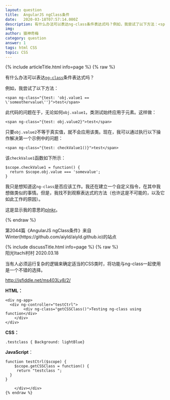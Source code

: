 ```yaml
---
layout: question
title:  AngularJS ngClass条件
date:   2020-03-18T07:57:14.000Z
description: 有什么办法可以表达ng-class条件表达式吗？例如，我尝试了以下方法：<span ng-class="{test  'obj.value1 ==...
img: 
author: 猿神奇梅
category: question
answer: 1
tags: html CSS
topic: CSS
---
```

<div class="article-root">
  <div class="article">
    {% include articleTitle.html info=page %}
    {% raw %}
    <div class="article-content"><p><font style="vertical-align: inherit;"><font style="vertical-align: inherit;">有什么办法可以表达</font></font><a href="https://docs.angularjs.org/api/ng/directive/ngClass" rel="noreferrer"><code>ng-class</code></a><font style="vertical-align: inherit;"><font style="vertical-align: inherit;">条件</font><font style="vertical-align: inherit;">表达式</font><font style="vertical-align: inherit;">吗？</font></font></p>

<p><font style="vertical-align: inherit;"><font style="vertical-align: inherit;">例如，我尝试了以下方法：</font></font></p>

<pre><code>&lt;span ng-class="{test: 'obj.value1 == \'someothervalue\''}"&gt;test&lt;/span&gt;
</code></pre>

<p><font style="vertical-align: inherit;"><font style="vertical-align: inherit;">此代码的问题在于，无论如何</font></font><code>obj.value1</code><font style="vertical-align: inherit;"><font style="vertical-align: inherit;">，类测试始终应用于元素。</font><font style="vertical-align: inherit;">这样做：</font></font></p>

<pre><code>&lt;span ng-class="{test: obj.value2}"&gt;test&lt;/span&gt;
</code></pre>

<p><font style="vertical-align: inherit;"><font style="vertical-align: inherit;">只要</font></font><code>obj.value2</code><font style="vertical-align: inherit;"><font style="vertical-align: inherit;">不等于真实值，就不会应用该类。</font><font style="vertical-align: inherit;">现在，我可以通过执行以下操作解决第一个示例中的问题：</font></font></p>

<pre><code>&lt;span ng-class="{test: checkValue1()}"&gt;test&lt;/span&gt;
</code></pre>

<p><font style="vertical-align: inherit;"><font style="vertical-align: inherit;">该</font></font><code>checkValue1</code><font style="vertical-align: inherit;"><font style="vertical-align: inherit;">函数如下所示：</font></font></p>

<pre><code>$scope.checkValue1 = function() {<font></font>
  return $scope.obj.value === 'somevalue';<font></font>
}<font></font>
</code></pre>

<p><font style="vertical-align: inherit;"><font style="vertical-align: inherit;">我只是想知道这</font></font><code>ng-class</code><font style="vertical-align: inherit;"><font style="vertical-align: inherit;">是否应该工作。</font><font style="vertical-align: inherit;">我还在建立一个自定义指令，在其中我想做类似的事情。</font><font style="vertical-align: inherit;">但是，我找不到观察表达式的方法（也许这是不可能的，以及它如此工作的原因）。</font></font></p>

<p><font style="vertical-align: inherit;"><font style="vertical-align: inherit;">这是</font><font style="vertical-align: inherit;">显示我的意思</font><font style="vertical-align: inherit;">的</font></font><a href="http://plnkr.co/edit/iSh0t8swDEyGbh7ylZg2?p=preview" rel="noreferrer"><font style="vertical-align: inherit;"><font style="vertical-align: inherit;">plnkr</font></font></a><font style="vertical-align: inherit;"><font style="vertical-align: inherit;">。</font></font></p></div>
    {% endraw %}
  </div>
  <p class="winter_mark">第2044篇《AngularJS ngClass条件》来自Winter(https://github.com/aiyld/aiyld.github.io)的站点</p>
  <div class="discuss-wrapper">
    {% include discussTitle.html info=page %}
    {% raw %}
    <div class="discuss-item">
        <div class="discuss-parent">
          <div class="discuss-meta">
            <span class="discuss-user">阳光Itachi村村</span>
            <span class="discuss-time">2020.03.18</span>
          </div>
          <div class="discuss-comment"><p><font style="vertical-align: inherit;"><font style="vertical-align: inherit;">当有人必须运行复杂的逻辑来确定适当的CSS类时，将功能与ng-class一起使用是一个不错的选择。</font></font></p>

<p><a href="http://jsfiddle.net/ms403Ly8/2/" rel="noreferrer"><font style="vertical-align: inherit;"><font style="vertical-align: inherit;">http://jsfiddle.net/ms403Ly8/2/</font></font></a></p>

<p><strong><font style="vertical-align: inherit;"><font style="vertical-align: inherit;">HTML：</font></font></strong></p>

<pre><code>&lt;div ng-app&gt;<font></font>
  &lt;div ng-controller="testCtrl"&gt;<font></font>
        &lt;div ng-class="getCSSClass()"&gt;Testing ng-class using function&lt;/div&gt;       <font></font>
    &lt;/div&gt;<font></font>
&lt;/div&gt;<font></font>
</code></pre>

<p><strong><font style="vertical-align: inherit;"><font style="vertical-align: inherit;">CSS：</font></font></strong></p>

<pre><code>.testclass { Background: lightBlue}
</code></pre>

<p><strong><font style="vertical-align: inherit;"><font style="vertical-align: inherit;">JavaScript</font></font></strong><font style="vertical-align: inherit;"><font style="vertical-align: inherit;">：</font></font></p>

<pre><code>function testCtrl($scope) {<font></font>
    $scope.getCSSClass = function() {<font></font>
     return "testclass ";<font></font>
  }     <font></font>
}<font></font>
</code></pre></div>
        </div></div>
    {% endraw %}
  </div>
<div>
